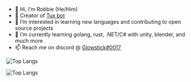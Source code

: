 - 👋 Hi, I’m Robbie (He/Him)
- 🐧 Creator of [Tux bot](https://tuxthebot.dev)
- 👀 I’m interested in learning new languages and contributing to open source projects
- 🌱 I’m currently learning golang, rust, .NET/C# with unity, blender, and much more
- 📫 Reach me on discord @ [Glowstick#0017](https://discord.com/invite/4rtjKrg)

![Top Langs](https://github-readme-stats.vercel.app/api?username=Glowstick0017&show_icons=true&theme=synthwave)

![Top Langs](https://github-readme-stats.vercel.app/api/top-langs/?username=Glowstick0017&theme=synthwave)
<!---
Glowstick0017/Glowstick0017 is a ✨ special ✨ repository because its `README.md` (this file) appears on your GitHub profile.
You can click the Preview link to take a look at your changes.
--->

<!--- 🩺 Back-end Technology Development Intern at UnitedHealth Group // Optum--->
